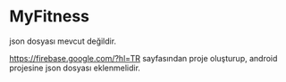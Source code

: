 # MyFitness

json dosyası mevcut değildir.

https://firebase.google.com/?hl=TR sayfasından proje oluşturup, android projesine json dosyası eklenmelidir.
